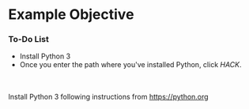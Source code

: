 # Example Objective

<div class="aside">
<h3>To-Do List</h3>
<ul>
  <li>Install Python 3</li>
  <li>Once you enter the path where you've installed Python, click <em>HACK</em>.</li>
  <br>
  <br>
</ul>
</div>

Install Python 3 following instructions from https://python.org
